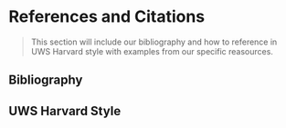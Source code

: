 # References and Citations

> This section will include our bibliography and how to reference in UWS Harvard style with
> examples from our specific reasources. 


## Bibliography 









## UWS Harvard Style 
